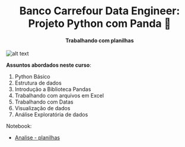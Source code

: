<h1 align="center"> Banco Carrefour Data Engineer: Projeto Python com Panda 🚀 </h1>

<h4 align="center">  Trabalhando com planilhas  </h4>

![alt text ](https://acegif.com/wp-content/uploads/cat-typing-1.gif)



**Assuntos abordados neste curso**:

1. Python Básico
2. Estrutura de dados
3. Introdução a Biblioteca Pandas
4. Trabalhando com arquivos em Excel
5. Trabalhando com Datas
6. Visualização de dados
7. Análise Exploratória de dados

Notebook:

- [Analise - planilhas](https://www.linkedin.com/in/simaraconceicao/)
